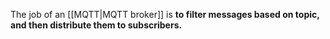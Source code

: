 The job of an [[MQTT|MQTT broker]] is **to filter messages based on topic, and then distribute them to subscribers.**